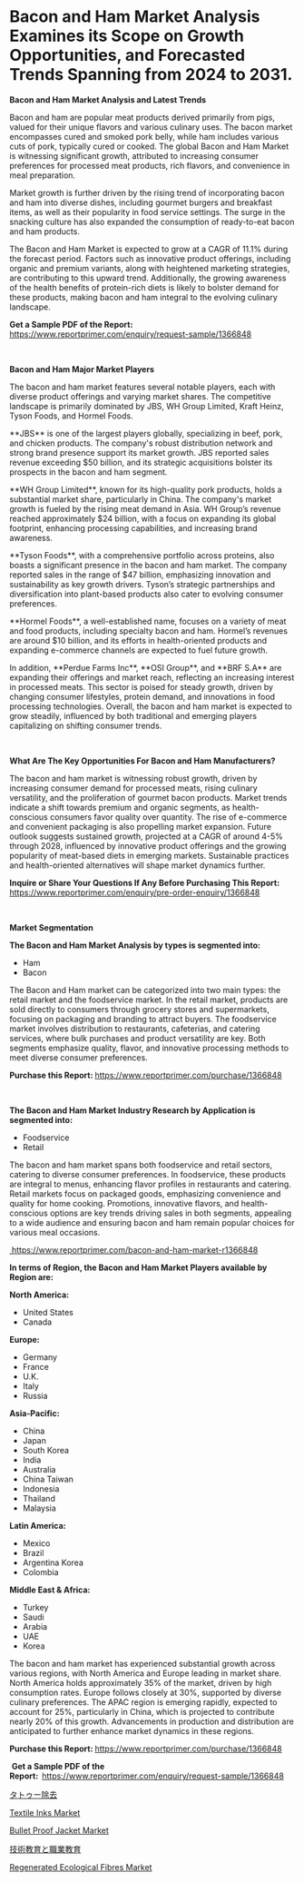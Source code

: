 <p><h1>Bacon and Ham Market Analysis Examines its Scope on Growth Opportunities, and Forecasted Trends Spanning from 2024 to 2031.</h1></p><p><strong>Bacon and Ham Market Analysis and Latest Trends</strong></p>
<p><p>Bacon and ham are popular meat products derived primarily from pigs, valued for their unique flavors and various culinary uses. The bacon market encompasses cured and smoked pork belly, while ham includes various cuts of pork, typically cured or cooked. The global Bacon and Ham Market is witnessing significant growth, attributed to increasing consumer preferences for processed meat products, rich flavors, and convenience in meal preparation.</p><p>Market growth is further driven by the rising trend of incorporating bacon and ham into diverse dishes, including gourmet burgers and breakfast items, as well as their popularity in food service settings. The surge in the snacking culture has also expanded the consumption of ready-to-eat bacon and ham products. </p><p>The Bacon and Ham Market is expected to grow at a CAGR of 11.1% during the forecast period. Factors such as innovative product offerings, including organic and premium variants, along with heightened marketing strategies, are contributing to this upward trend. Additionally, the growing awareness of the health benefits of protein-rich diets is likely to bolster demand for these products, making bacon and ham integral to the evolving culinary landscape.</p></p>
<p><strong>Get a Sample PDF of the Report:&nbsp;</strong> <a href="https://www.reportprimer.com/enquiry/request-sample/1366848">https://www.reportprimer.com/enquiry/request-sample/1366848</a></p>
<p>&nbsp;</p>
<p><strong>Bacon and Ham Major Market Players</strong></p>
<p><p>The bacon and ham market features several notable players, each with diverse product offerings and varying market shares. The competitive landscape is primarily dominated by JBS, WH Group Limited, Kraft Heinz, Tyson Foods, and Hormel Foods.</p><p>**JBS** is one of the largest players globally, specializing in beef, pork, and chicken products. The company's robust distribution network and strong brand presence support its market growth. JBS reported sales revenue exceeding $50 billion, and its strategic acquisitions bolster its prospects in the bacon and ham segment.</p><p>**WH Group Limited**, known for its high-quality pork products, holds a substantial market share, particularly in China. The company's market growth is fueled by the rising meat demand in Asia. WH Group’s revenue reached approximately $24 billion, with a focus on expanding its global footprint, enhancing processing capabilities, and increasing brand awareness.</p><p>**Tyson Foods**, with a comprehensive portfolio across proteins, also boasts a significant presence in the bacon and ham market. The company reported sales in the range of $47 billion, emphasizing innovation and sustainability as key growth drivers. Tyson’s strategic partnerships and diversification into plant-based products also cater to evolving consumer preferences.</p><p>**Hormel Foods**, a well-established name, focuses on a variety of meat and food products, including specialty bacon and ham. Hormel’s revenues are around $10 billion, and its efforts in health-oriented products and expanding e-commerce channels are expected to fuel future growth.</p><p>In addition, **Perdue Farms Inc**, **OSI Group**, and **BRF S.A** are expanding their offerings and market reach, reflecting an increasing interest in processed meats. This sector is poised for steady growth, driven by changing consumer lifestyles, protein demand, and innovations in food processing technologies. Overall, the bacon and ham market is expected to grow steadily, influenced by both traditional and emerging players capitalizing on shifting consumer trends.</p></p>
<p>&nbsp;</p>
<p><strong>What Are The Key Opportunities For Bacon and Ham Manufacturers?</strong></p>
<p><p>The bacon and ham market is witnessing robust growth, driven by increasing consumer demand for processed meats, rising culinary versatility, and the proliferation of gourmet bacon products. Market trends indicate a shift towards premium and organic segments, as health-conscious consumers favor quality over quantity. The rise of e-commerce and convenient packaging is also propelling market expansion. Future outlook suggests sustained growth, projected at a CAGR of around 4-5% through 2028, influenced by innovative product offerings and the growing popularity of meat-based diets in emerging markets. Sustainable practices and health-oriented alternatives will shape market dynamics further.</p></p>
<p><strong>Inquire or Share Your Questions If Any Before Purchasing This Report:</strong> <a href="https://www.reportprimer.com/enquiry/pre-order-enquiry/1366848">https://www.reportprimer.com/enquiry/pre-order-enquiry/1366848</a></p>
<p>&nbsp;</p>
<p><strong>Market Segmentation</strong></p>
<p><strong>The Bacon and Ham Market Analysis by types is segmented into:</strong></p>
<p><ul><li>Ham</li><li>Bacon</li></ul></p>
<p><p>The Bacon and Ham market can be categorized into two main types: the retail market and the foodservice market. In the retail market, products are sold directly to consumers through grocery stores and supermarkets, focusing on packaging and branding to attract buyers. The foodservice market involves distribution to restaurants, cafeterias, and catering services, where bulk purchases and product versatility are key. Both segments emphasize quality, flavor, and innovative processing methods to meet diverse consumer preferences.</p></p>
<p><strong>Purchase this Report:&nbsp;</strong><a href="https://www.reportprimer.com/purchase/1366848">https://www.reportprimer.com/purchase/1366848</a></p>
<p>&nbsp;</p>
<p><strong>The Bacon and Ham Market Industry Research by Application is segmented into:</strong></p>
<p><ul><li>Foodservice</li><li>Retail</li></ul></p>
<p><p>The bacon and ham market spans both foodservice and retail sectors, catering to diverse consumer preferences. In foodservice, these products are integral to menus, enhancing flavor profiles in restaurants and catering. Retail markets focus on packaged goods, emphasizing convenience and quality for home cooking. Promotions, innovative flavors, and health-conscious options are key trends driving sales in both segments, appealing to a wide audience and ensuring bacon and ham remain popular choices for various meal occasions.</p></p>
<p><a href="https://www.reportprimer.com/bacon-and-ham-market-r1366848">&nbsp;https://www.reportprimer.com/bacon-and-ham-market-r1366848</a></p>
<p><strong>In terms of Region, the Bacon and Ham Market Players available by Region are:</strong></p>
<p>
    <p> <strong> North America: </strong>
        <ul>
            <li>United States</li>
            <li>Canada</li>
        </ul>
        </p> 
    <p> <strong> Europe: </strong>
        <ul>
            <li>Germany</li>
            <li>France</li>
            <li>U.K.</li>
            <li>Italy</li>
            <li>Russia</li>
        </ul>
        </p> 
    <p> <strong> Asia-Pacific: </strong>
        <ul>
            <li>China</li>
            <li>Japan</li>
            <li>South Korea</li>
            <li>India</li>
            <li>Australia</li>
            <li>China Taiwan</li>
            <li>Indonesia</li>
            <li>Thailand</li>
            <li>Malaysia</li>
        </ul>
        </p> 
    <p> <strong> Latin America: </strong>
        <ul>
            <li>Mexico</li>
            <li>Brazil</li>
            <li>Argentina Korea</li>
            <li>Colombia</li>
        </ul>
        </p> 
    <p> <strong> Middle East & Africa: </strong>
        <ul>
            <li>Turkey</li>
            <li>Saudi</li>
            <li>Arabia</li>
            <li>UAE</li>
            <li>Korea</li>
        </ul>
    </p>
    </p>
<p><p>The bacon and ham market has experienced substantial growth across various regions, with North America and Europe leading in market share. North America holds approximately 35% of the market, driven by high consumption rates. Europe follows closely at 30%, supported by diverse culinary preferences. The APAC region is emerging rapidly, expected to account for 25%, particularly in China, which is projected to contribute nearly 20% of this growth. Advancements in production and distribution are anticipated to further enhance market dynamics in these regions.</p></p>
<p><strong>Purchase this Report: </strong><a href="https://www.reportprimer.com/purchase/1366848">https://www.reportprimer.com/purchase/1366848</a></p>
<p>&nbsp;<strong>Get a Sample PDF of the Report:&nbsp;&nbsp;</strong><a href="https://www.reportprimer.com/enquiry/request-sample/1366848">https://www.reportprimer.com/enquiry/request-sample/1366848</a></p>
<p><strong></strong></p>
<p><p><a href="https://medium.com/@drfg4t/%E3%82%B0%E3%83%AD%E3%83%BC%E3%83%90%E3%83%AB%E3%82%BF%E3%83%88%E3%82%A5%E3%83%BC%E9%99%A4%E5%8E%BB%E5%B8%82%E5%A0%B4%E3%81%AE%E3%83%88%E3%83%AC%E3%83%B3%E3%83%89-2024%E5%B9%B4%E3%81%8B%E3%82%892031%E5%B9%B4%E3%81%BE%E3%81%A7%E3%81%AE%E6%88%90%E9%95%B7%E6%A9%9F%E4%BC%9A%E3%81%A8%E8%AA%B2%E9%A1%8C%E3%81%AB%E9%96%A2%E3%81%99%E3%82%8B%E6%B4%9E%E5%AF%9F-259044eb01bb">タトゥー除去</a></p><p><a href="https://github.com/Alanbrewer218/Market-Research-Report-List-1/blob/main/textile-inks-market.md">Textile Inks Market</a></p><p><a href="https://www.linkedin.com/pulse/bullet-proof-jacket-market-trends-focusing-insight-forecast-analysis-wrdke?trackingId=GQeBnqkXTBCXuJKXKcTazQ%3D%3D">Bullet Proof Jacket Market</a></p><p><a href="https://medium.com/@drfg4t/%E3%82%B0%E3%83%AD%E3%83%BC%E3%83%90%E3%83%AB%E3%81%AA%E6%8A%80%E8%A1%93%E3%81%8A%E3%82%88%E3%81%B3%E8%81%B7%E6%A5%AD%E6%95%99%E8%82%B2%E5%B8%82%E5%A0%B4%E3%81%AE%E3%82%B7%E3%82%A7%E3%82%A2%E3%81%A8%E6%88%90%E9%95%B7%E6%A9%9F%E4%BC%9A-%E3%81%AA%E3%82%89%E3%81%B3%E3%81%AB%E5%B8%82%E5%A0%B4%E8%A6%8F%E6%A8%A1%E3%81%AF-2024%E5%B9%B4%E3%81%8B%E3%82%892031%E5%B9%B4%E3%81%AE%E6%9C%9F%E9%96%93%E3%81%AB%E3%81%8A%E3%81%84%E3%81%A6%E5%B9%B4%E5%B9%B3%E5%9D%87%E6%88%90%E9%95%B7%E7%8E%87-cagr-14-1-%E3%81%A7%E6%88%90%E9%95%B7%E3%81%97%E3%81%A6%E3%81%84%E3%81%BE%E3%81%99-3c50cb2a132f?postPublishedType=repub">技術教育と職業教育</a></p><p><a href="https://issuu.com/reportprime-2/docs/regenerated-ecological-fibres-marke_a609b5f501c32e">Regenerated Ecological Fibres Market</a></p></p>